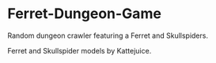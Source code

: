# Ferret-Dungeon-Game

Random dungeon crawler featuring a Ferret and Skullspiders.

Ferret and Skullspider models by Kattejuice.
